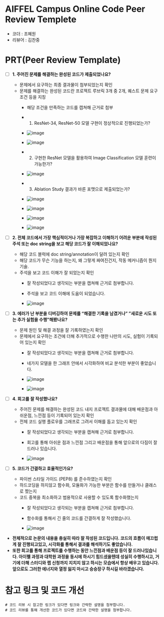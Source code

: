 # AIFFEL Campus Online Code Peer Review Templete
- 코더 : 조혜원
- 리뷰어 : 김찬중


# PRT(Peer Review Template)
- [ ]  **1. 주어진 문제를 해결하는 완성된 코드가 제출되었나요?**
    - 문제에서 요구하는 최종 결과물이 첨부되었는지 확인
    - 문제를 해결하는 완성된 코드란 프로젝트 루브릭 3개 중 2개, 
    퀘스트 문제 요구조건 등을 지칭
        - 해당 조건을 만족하는 코드를 캡쳐해 근거로 첨부
     
        - 1. ResNet-34, ResNet-50 모델 구현이 정상적으로 진행되었는가?
        - ![image](https://github.com/kcj4800/project1128_hw/assets/128466813/317d93f5-c195-4cc1-8023-d4cb4b232fd2)
        - ![image](https://github.com/kcj4800/project1128_hw/assets/128466813/e867eb34-5eb9-4164-998b-d602d93f9546)
     
        - 2. 구현한 ResNet 모델을 활용하여 Image Classification 모델 훈련이 가능한가?
        - ![image](https://github.com/kcj4800/project1128_hw/assets/128466813/81804ddf-cb0d-4043-b864-05956a838d3b)
     
        - 3. Ablation Study 결과가 바른 포맷으로 제출되었는가?
        - ![image](https://github.com/kcj4800/project1128_hw/assets/128466813/3c5f0007-276f-4695-9d5f-29f4aaadd23d)
        - ![image](https://github.com/kcj4800/project1128_hw/assets/128466813/645038a8-5622-48e1-a807-f068d3342c5c)
        - ![image](https://github.com/kcj4800/project1128_hw/assets/128466813/daca5125-65c2-418f-9cfb-79c3085b969b)
        - ![image](https://github.com/kcj4800/project1128_hw/assets/128466813/c1a176e5-0527-4f1e-bb80-9ec19b51c70b)


    
- [ ]  **2. 전체 코드에서 가장 핵심적이거나 가장 복잡하고 이해하기 어려운 부분에 작성된 
주석 또는 doc string을 보고 해당 코드가 잘 이해되었나요?**
    - 해당 코드 블럭에 doc string/annotation이 달려 있는지 확인
    - 해당 코드가 무슨 기능을 하는지, 왜 그렇게 짜여진건지, 작동 메커니즘이 뭔지 기술.
    - 주석을 보고 코드 이해가 잘 되었는지 확인
        - 잘 작성되었다고 생각되는 부분을 캡쳐해 근거로 첨부합니다.
     
        - 주석을 보고 코드 이해에 도움이 되었습니다.
        - ![image](https://github.com/kcj4800/project1128_hw/assets/128466813/ed9922cd-ddd6-471e-ad88-f6cdf24901a7)

        
- [ ]  **3. 에러가 난 부분을 디버깅하여 문제를 “해결한 기록을 남겼거나” 
”새로운 시도 또는 추가 실험을 수행”해봤나요?**
    - 문제 원인 및 해결 과정을 잘 기록하였는지 확인
    - 문제에서 요구하는 조건에 더해 추가적으로 수행한 나만의 시도, 
    실험이 기록되어 있는지 확인
        - 잘 작성되었다고 생각되는 부분을 캡쳐해 근거로 첨부합니다.
     
        - 네가지 모델을 한 그래프 안에서 시각화하여 비교 분석한 부분이 좋았습니다.
        - ![image](https://github.com/kcj4800/project1128_hw/assets/128466813/8b51e334-2c75-4d78-8833-e17b0db862d1)
        - ![image](https://github.com/kcj4800/project1128_hw/assets/128466813/33ce219a-9d28-4a95-9698-9af44d8bf5ff)


        
- [ ]  **4. 회고를 잘 작성했나요?**
    - 주어진 문제를 해결하는 완성된 코드 내지 프로젝트 결과물에 대해
    배운점과 아쉬운점, 느낀점 등이 기록되어 있는지 확인
    - 전체 코드 실행 플로우를 그래프로 그려서 이해를 돕고 있는지 확인
        - 잘 작성되었다고 생각되는 부분을 캡쳐해 근거로 첨부합니다.
     
        - 회고를 통해 아쉬운 점과 느낀점 그리고 배운점을 통해 앞으로의 다짐이 잘 드러나 있습니다.     
        - ![image](https://github.com/kcj4800/project1128_hw/assets/128466813/446b117a-ae2a-4789-b660-38b9b760aefa)



        
- [ ]  **5. 코드가 간결하고 효율적인가요?**
    - 파이썬 스타일 가이드 (PEP8) 를 준수하였는지 확인
    - 하드코딩을 하지않고 함수화, 모듈화가 가능한 부분은 함수를 만들거나 클래스로 짰는지
    - 코드 중복을 최소화하고 범용적으로 사용할 수 있도록 함수화했는지
        - 잘 작성되었다고 생각되는 부분을 캡쳐해 근거로 첨부합니다.
     
        - 함수화를 통해서 긴 줄의 코드를 간결하게 잘 작성했습니다.
        - ![image](https://github.com/kcj4800/project1128_hw/assets/128466813/bed623ec-672f-4d0a-9a67-ecdcaa7fc591)


- **전체적으로 논문의 내용을 충실히 따라 잘 작성된 코드입니다. 코드의 흐름이 매끄럽게 잘 진행되고있고, 시각화를 통해서 결과를 해석하기도 좋았습니다.**
- **또한 회고를 통해 프로젝트를 수행하는 동안 느낀점과 배운점 등이 잘 드러나있습니다. 아이펠 과정과 대학원 과정을 동시에 하시기 힘드셨을텐데 성실히 수행하시고, 거기에 더해 스터디와 랩 신청까지 지치지 않고 하시는 모습에서 항상 배우고 있습니다. 앞으로도 그러한 에너지와 열정 잃지 마시고 승승장구 하시길 바라겠습니다.**


# 참고 링크 및 코드 개선
```
# 코드 리뷰 시 참고한 링크가 있다면 링크와 간략한 설명을 첨부합니다.
# 코드 리뷰를 통해 개선한 코드가 있다면 코드와 간략한 설명을 첨부합니다.
